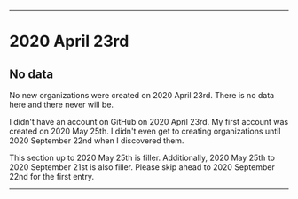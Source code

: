 
***

# 2020 April 23rd

## No data

No new organizations were created on 2020 April 23rd. There is no data here and there never will be.

I didn't have an account on GitHub on 2020 April 23rd. My first account was created on 2020 May 25th. I didn't even get to creating organizations until 2020 September 22nd when I discovered them.

This section up to 2020 May 25th is filler. Additionally, 2020 May 25th to 2020 September 21st is also filler. Please skip ahead to 2020 September 22nd for the first entry.

***
